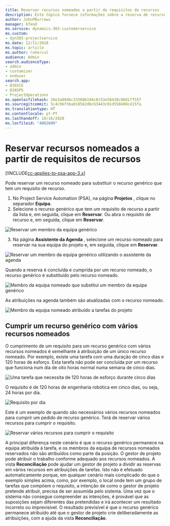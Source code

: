 ```yaml
---
title: Reservar recursos nomeados a partir de requisitos de recursos
description: Este tópico fornece informações sobre a reserva de recursos nomeados para um requisito de recurso genérico.
author: JohnPBurrows
manager: kfend
ms.service: dynamics-365-customerservice
ms.custom:
- dyn365-projectservice
ms.date: 12/11/2018
ms.topic: article
ms.author: ruhercul
audience: Admin
search.audienceType:
- admin
- customizer
- enduser
search.app:
- D365CE
- D365PS
- ProjectOperations
ms.openlocfilehash: 20e3a904bc33360b194c0c53e58430c80d1ff55f
ms.sourcegitcommit: 5c4c9bf3ba018562d6cb3443c01d550489c415fa
ms.translationtype: HT
ms.contentlocale: pt-PT
ms.lasthandoff: 10/16/2020
ms.locfileid: "4082609"
---
```

# <a name="book-named-resources-from-resource-requirements"></a>Reservar recursos nomeados a partir de requisitos de recursos

[!INCLUDE[cc-applies-to-psa-app-3.x](../includes/cc-applies-to-psa-app-3x.md)]

Pode reservar um recurso nomeado para substituir o recurso genérico que tem um requisito de recurso.

1. No Project Service Automation (PSA), na página **Projetos** , clique no separador **Equipa**.
2. Selecione o recurso genérico que tem um requisito de recurso a partir da lista e, em seguida, clique em **Reservar**. Ou abra o requisito de recurso e, em seguida, clique em **Reservar**.


![Reservar um membro da equipa genérico](media/RM-how-to-14.png)


3. Na página **Assistente da Agenda** , selecione um recurso nomeado para reservar na sua equipa do projeto e, em seguida, clique em **Reservar**.

![Reservar um membro da equipa genérico utilizando o assistente da agenda](media/RM-how-to-15.png)

Quando a reserva é concluída e cumprida por um recurso nomeado, o recurso genérico é substituído pelo recurso nomeado.

![Membro da equipa nomeado que substitui um membro da equipa genérico](media/RM-how-to-16.png)

As atribuições na agenda também são atualizadas com o recurso nomeado.

![Membro da equipa nomeado atribuído a tarefas do projeto](media/RM-how-to-17.png)

## <a name="fulfill-a-generic-resource-with-multiple-named-resources"></a>Cumprir um recurso genérico com vários recursos nomeados
O cumprimento de um requisito para um recurso genérico com vários recursos nomeados é semelhante à atribuição de um único recurso nomeado. Por exemplo, existe uma tarefa com uma duração de cinco dias e 120 horas de esforço. Esta tarefa não pode ser concluída por um recurso que funciona num dia de oito horas normal numa semana de cinco dias. 

![Uma tarefa que necessita de 120 horas de esforço durante cinco dias](media/RM-how-to-21.png)

O requisito é de 120 horas de engenharia robótica em cinco dias, ou seja, 24 horas por dia.

![Requisito por dia](media/RM-how-to-22.png)

Este é um exemplo de quando são necessários vários recursos nomeados para cumprir um pedido de recurso genérico. Terá de reservar vários recursos para cumprir o requisito.

![Reservar vários recursos para cumprir o requisito](media/RM-how-to-23.png)

A principal diferença neste cenário é que o recurso genérico permanece na equipa atribuída à tarefa, e os membros da equipa de recursos nomeados reservados não são atribuídos como parte da posição. O gestor de projeto pode atribuir o trabalho conforme adequado aos recursos nomeados. A vista **Reconciliação** pode ajudar um gestor de projeto a dividir as reservas em vários recursos em atribuições de tarefas. Isto não é efetuado automaticamente porque, em qualquer cenário mais complicado do que o exemplo simples acima, como, por exemplo, o local onde tem um grupo de tarefas que compõem o requisito, a intenção de como o gestor de projeto pretende atribuir, precisa de ser assumida pelo sistema. Uma vez que o sistema não consegue compreender as intenções, é provável que as suposições sejam diferentes das pretendidas e irá acontecer um resultado incorreto ou imprevisível. O resultado previsível é que o recurso genérico permanece atribuído até que o gestor de projeto crie deliberadamente as atribuições, com a ajuda da vista **Reconciliação**.


